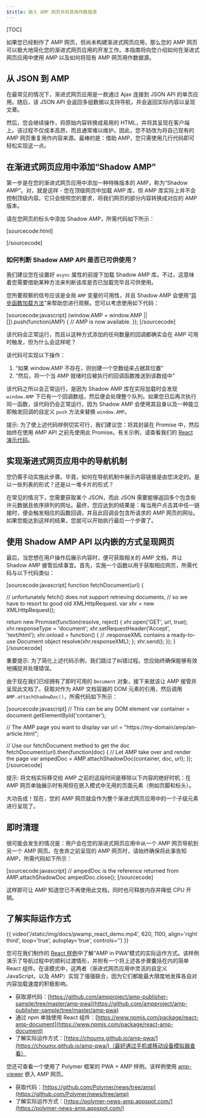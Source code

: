```yaml
---
$title: 嵌入 AMP 网页并将其用作数据源
---
```

[TOC]

如果您已经制作了 AMP 网页，但尚未构建渐进式网页应用，那么您的 AMP 网页可以极大地简化您的渐进式网页应用的开发工作。本指南将向您介绍如何在渐进式网页应用中使用 AMP 以及如何将现有 AMP 网页用作数据源。

## 从 JSON 到 AMP

在最常见的情况下，渐进式网页应用是一款通过 Ajax 连接到 JSON API 的单页应用。随后，该 JSON API 会返回多组数据以支持导航，并会返回实际内容以呈现文章。

然后，您会继续操作，将原始内容转换成易用的 HTML，并将其呈现在客户端上。该过程不仅成本高昂，而且通常难以维护。因此，您不妨改为将自己现有的 AMP 网页重复用作内容来源。最棒的是：借助 AMP，您只需使用几行代码即可轻松实现这一点。

##  在渐进式网页应用中添加“Shadow AMP”

第一步是在您的渐进式网页应用中添加一种特殊版本的 AMP，称为“Shadow AMP”。对，就是这样 - 您在顶级网页中加载 AMP 库，但 AMP 库实际上并不会控制顶级内容。它只会按照您的要求，将我们网页的部分内容转换成对应的 AMP 版本。

请在您网页的标头中添加 Shadow AMP，所需代码如下所示：

[sourcecode:html]
<!-- Asynchronously load the AMP-with-Shadow-DOM runtime library. -->
<script async src="https://cdn.ampproject.org/shadow-v0.js"></script>
[/sourcecode]

### 如何判断 Shadow AMP API 是否已可供使用？

我们建议您在设置好 `async` 属性的前提下加载 Shadow AMP 库。不过，这意味着您需要借助某种方法来判断该库是否已加载完毕且可供使用。

您所要观察的信号应该是全局 `AMP` 变量的可用性，并且 Shadow AMP 会使用“[异步函数加载方法](http://mrcoles.com/blog/google-analytics-asynchronous-tracking-how-it-work/)”来帮助您进行观察。您可以考虑使用如下代码：

[sourcecode:javascript]
(window.AMP = window.AMP || []).push(function(AMP) {
  // AMP is now available.
});
[/sourcecode]

该代码会正常运行，而且以这种方式添加的任何数量的回调都确实会在 AMP 可用时触发，但为什么会这样呢？

该代码可实现以下操作：

  1. “如果 window.AMP 不存在，则创建一个空数组来占据其位置”
  1. “然后，将一个当 AMP 就绪时应被执行的回调函数推送到该数组中”

该代码之所以会正常运行，是因为 Shadow AMP 库在实际加载时会发现 `window.AMP` 下已有一个回调数组，然后便会处理整个队列。如果您日后再次执行同一函数，该代码仍会正常运行，因为 Shadow AMP 会使用其自身以及一种能立即触发回调的自定义 `push` 方法来替换 `window.AMP`。

提示: 为了使上述代码样例切实可行，我们建议您：将其封装在 Promise 中，然后始终在使用 AMP API 之前先使用此 Promise。有关示例，请查看我们的 [React 演示代码](https://github.com/ampproject/amp-publisher-sample/blob/master/amp-pwa/src/components/amp-document/amp-document.js#L20)。

## 实现渐进式网页应用中的导航机制

您仍需手动实施此步骤。毕竟，如何在导航机制中展示内容链接是由您决定的。是以一些列表的形式？还是以一堆卡片的形式？

在常见的情况下，您需要获取某个 JSON，而此 JSON 需要能够返回多个包含些许元数据且依序排列的网址。最终，您应达到的结果是：每当用户点击其中任一链接时，便会触发相应的函数回调，并且此回调会包含所请求的 AMP 网页的网址。如果您能达到这样的结果，您就可以开始执行最后一个步骤了。

## 使用 Shadow AMP API 以内嵌的方式呈现网页

最后，当您想在用户操作后展示内容时，便可获取相关的 AMP 文档，并让 Shadow AMP 接管后续事宜。首先，实施一个函数以用于获取相应网页，所需代码与以下代码类似：

[sourcecode:javascript]
function fetchDocument(url) {

  // unfortunately fetch() does not support retrieving documents,
  // so we have to resort to good old XMLHttpRequest.
  var xhr = new XMLHttpRequest();

  return new Promise(function(resolve, reject) {
    xhr.open('GET', url, true);
    xhr.responseType = 'document';
    xhr.setRequestHeader('Accept', 'text/html');
    xhr.onload = function() {
      // .responseXML contains a ready-to-use Document object
      resolve(xhr.responseXML);
    };
    xhr.send();
  });
}
[/sourcecode]

重要提示: 为了简化上述代码示例，我们跳过了纠错过程。您应始终确保能够有效地捕捉并处理错误。

由于现在我们已经拥有了即时可用的 `Document` 对象，接下来就该让 AMP 接管并呈现此文档了。获取对作为 AMP 文档容器的 DOM 元素的引用，然后调用 `AMP.attachShadowDoc()`，所需代码如下所示：

[sourcecode:javascript]
// This can be any DOM element
var container = document.getElementById('container');

// The AMP page you want to display
var url = "https://my-domain/amp/an-article.html";

// Use our fetchDocument method to get the doc
fetchDocument(url).then(function(doc) {
  // Let AMP take over and render the page
  var ampedDoc = AMP.attachShadowDoc(container, doc, url);
});
[/sourcecode]

提示: 将文档实际移交给 AMP 之前的这段时间是移除以下内容的绝好时机：在 AMP 网页单独展示时有用但在嵌入模式中无用的页面元素（例如页脚和标头）。

大功告成！现在，您的 AMP 网页就会作为整个渐进式网页应用中的一个子级元素进行呈现了。

## 即时清理

很可能会发生的情况是：用户会在您的渐进式网页应用中从一个 AMP 网页导航到另一个 AMP 网页。在舍弃之前呈现的 AMP 网页时，请始终确保将此事告知 AMP，所需代码如下所示：

[sourcecode:javascript]
// ampedDoc is the reference returned from AMP.attachShadowDoc
ampedDoc.close();
[/sourcecode]

这样即可让 AMP 知道您已不再使用此文档，同时也可释放内存并降低 CPU 开销。

## 了解实际运作方式

{{ video('/static/img/docs/pwamp_react_demo.mp4', 620, 1100, align='right third', loop='true', autoplay='true', controls='') }}

您可在我们制作的 [React 样例](https://github.com/ampproject/amp-publisher-sample/tree/master/amp-pwa)中了解“AMP in PWA”模式的实际运作方式。该样例演示了导航过程中的顺利过渡情形，并附有一个将上述各步骤囊括在内的简单 React 组件。在该模式中，这两者（渐进式网页应用中灵活的自定义 JavaScript，以及 AMP）实现了强强联合，因为它们都能最大限度地发挥各自对内容加载速度的积极影响。

* 获取源代码：[https://github.com/ampproject/amp-publisher-sample/tree/master/amp-pwa](https://github.com/ampproject/amp-publisher-sample/tree/master/amp-pwa)
* 通过 npm 单独使用 React 组件：[https://www.npmjs.com/package/react-amp-document](https://www.npmjs.com/package/react-amp-document)
* 了解实际运作方式：[https://choumx.github.io/amp-pwa/](https://choumx.github.io/amp-pwa/)（最好通过手机或移动设备模拟器查看）

您还可查看一个使用了 Polymer 框架的 PWA + AMP 样例。该样例使用 [amp-viewer](https://github.com/PolymerLabs/amp-viewer/) 嵌入 AMP 网页。

* 获取代码：[https://github.com/Polymer/news/tree/amp](https://github.com/Polymer/news/tree/amp)
* 了解实际运作方式：[https://polymer-news-amp.appspot.com/](https://polymer-news-amp.appspot.com/)


